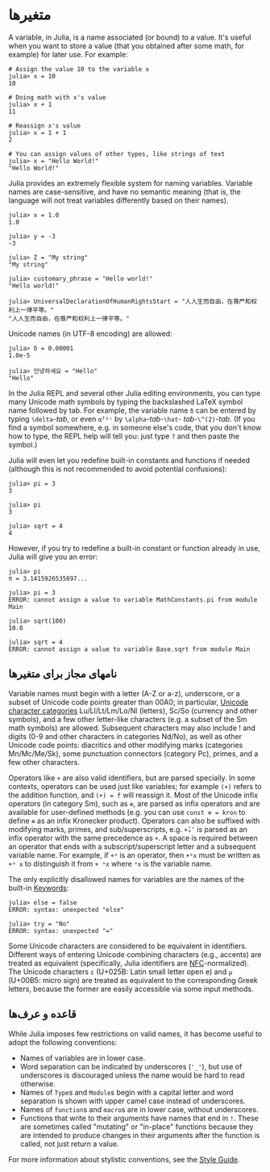 # متغیرها

A variable, in Julia, is a name associated (or bound) to a value. It's useful when you want to
store a value (that you obtained after some math, for example) for later use. For example:

<div dir="ltr">

```julia-repl
# Assign the value 10 to the variable x
julia> x = 10
10

# Doing math with x's value
julia> x + 1
11

# Reassign x's value
julia> x = 1 + 1
2

# You can assign values of other types, like strings of text
julia> x = "Hello World!"
"Hello World!"
```

</div>

Julia provides an extremely flexible system for naming variables. Variable names are case-sensitive,
and have no semantic meaning (that is, the language will not treat variables differently based
on their names).

<div dir="ltr">

```jldoctest
julia> x = 1.0
1.0

julia> y = -3
-3

julia> Z = "My string"
"My string"

julia> customary_phrase = "Hello world!"
"Hello world!"

julia> UniversalDeclarationOfHumanRightsStart = "人人生而自由，在尊严和权利上一律平等。"
"人人生而自由，在尊严和权利上一律平等。"
```

</div>

Unicode names (in UTF-8 encoding) are allowed:

<div dir="ltr">

```jldoctest
julia> δ = 0.00001
1.0e-5

julia> 안녕하세요 = "Hello"
"Hello"
```

</div>

In the Julia REPL and several other Julia editing environments, you can type many Unicode math
symbols by typing the backslashed LaTeX symbol name followed by tab. For example, the variable
name `δ` can be entered by typing `\delta`-*tab*, or even `α̂⁽²⁾` by `\alpha`-*tab*-`\hat`-
*tab*-`\^(2)`-*tab*. (If you find a symbol somewhere, e.g. in someone else's code,
that you don't know how to type, the REPL help will tell you: just type `?` and
then paste the symbol.)

Julia will even let you redefine built-in constants and functions if needed (although
this is not recommended to avoid potential confusions):

<div dir="ltr">

```jldoctest
julia> pi = 3
3

julia> pi
3

julia> sqrt = 4
4
```

</div>

However, if you try to redefine a built-in constant or function already in use, Julia will give
you an error:

<div dir="ltr">

```jldoctest
julia> pi
π = 3.1415926535897...

julia> pi = 3
ERROR: cannot assign a value to variable MathConstants.pi from module Main

julia> sqrt(100)
10.0

julia> sqrt = 4
ERROR: cannot assign a value to variable Base.sqrt from module Main
```

</div>

## نامهای مجاز برای متغیرها

Variable names must begin with a letter (A-Z or a-z), underscore, or a subset of Unicode code
points greater than 00A0; in particular, [Unicode character categories](http://www.fileformat.info/info/unicode/category/index.htm)
Lu/Ll/Lt/Lm/Lo/Nl (letters), Sc/So (currency and other symbols), and a few other letter-like characters
(e.g. a subset of the Sm math symbols) are allowed. Subsequent characters may also include ! and
digits (0-9 and other characters in categories Nd/No), as well as other Unicode code points: diacritics
and other modifying marks (categories Mn/Mc/Me/Sk), some punctuation connectors (category Pc),
primes, and a few other characters.

Operators like `+` are also valid identifiers, but are parsed specially. In some contexts, operators
can be used just like variables; for example `(+)` refers to the addition function, and `(+) = f`
will reassign it. Most of the Unicode infix operators (in category Sm), such as `⊕`, are parsed
as infix operators and are available for user-defined methods (e.g. you can use `const ⊗ = kron`
to define `⊗` as an infix Kronecker product).  Operators can also be suffixed with modifying marks,
primes, and sub/superscripts, e.g. `+̂ₐ″` is parsed as an infix operator with the same precedence as `+`.
A space is required between an operator that ends with a subscript/superscript letter and a subsequent
variable name. For example, if `+ᵃ` is an operator, then `+ᵃx` must be written as `+ᵃ x` to distinguish
it from `+ ᵃx` where `ᵃx` is the variable name.

The only explicitly disallowed names for variables are the names of the built-in [Keywords](@ref):

<div dir="ltr">

```julia-repl
julia> else = false
ERROR: syntax: unexpected "else"

julia> try = "No"
ERROR: syntax: unexpected "="
```

</div>

Some Unicode characters are considered to be equivalent in identifiers.
Different ways of entering Unicode combining characters (e.g., accents)
are treated as equivalent (specifically, Julia identifiers are [NFC](http://www.macchiato.com/unicode/nfc-faq)-normalized).
The Unicode characters `ɛ` (U+025B: Latin small letter open e)
and `µ` (U+00B5: micro sign) are treated as equivalent to the corresponding
Greek letters, because the former are easily accessible via some input methods.

## قاعده و عرف‌ها

While Julia imposes few restrictions on valid names, it has become useful to adopt the following
conventions:

  * Names of variables are in lower case.
  * Word separation can be indicated by underscores (`'_'`), but use of underscores is discouraged
    unless the name would be hard to read otherwise.
  * Names of `Type`s and `Module`s begin with a capital letter and word separation is shown with upper
    camel case instead of underscores.
  * Names of `function`s and `macro`s are in lower case, without underscores.
  * Functions that write to their arguments have names that end in `!`. These are sometimes called
    "mutating" or "in-place" functions because they are intended to produce changes in their arguments
    after the function is called, not just return a value.

For more information about stylistic conventions, see the [Style Guide](@ref).
